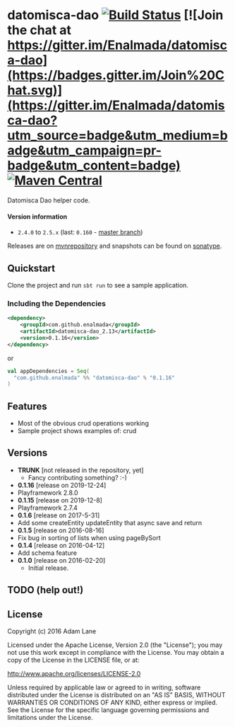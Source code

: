 # datomisca-dao [![Build Status](https://travis-ci.org/Enalmada/datomisca-dao.svg?branch=master)](https://travis-ci.org/Enalmada/datomisca-dao) [![Join the chat at https://gitter.im/Enalmada/datomisca-dao](https://badges.gitter.im/Join%20Chat.svg)](https://gitter.im/Enalmada/datomisca-dao?utm_source=badge&utm_medium=badge&utm_campaign=pr-badge&utm_content=badge) [![Maven Central](https://maven-badges.herokuapp.com/maven-central/com.github.enalmada/datomisca-dao/badge.svg)](https://maven-badges.herokuapp.com/maven-central/com.github.enalmada/datomisca-dao)

Datomisca Dao helper code.

#### Version information
* `2.4.0` to `2.5.x` (last: `0.160` - [master branch](https://github.com/enalmada/datomisca-dao/tree/master))

Releases are on [mvnrepository](http://mvnrepository.com/artifact/com.github.enalmada) and snapshots can be found on [sonatype](https://oss.sonatype.org/content/repositories/snapshots/com/github/enalmada).

## Quickstart
Clone the project and run `sbt run` to see a sample application.

### Including the Dependencies

```xml
<dependency>
    <groupId>com.github.enalmada</groupId>
    <artifactId>datomisca-dao_2.13</artifactId>
    <version>0.1.16</version>
</dependency>
```
or

```scala
val appDependencies = Seq(
  "com.github.enalmada" %% "datomisca-dao" % "0.1.16"
)
```

## Features
* Most of the obvious crud operations working
* Sample project shows examples of: crud

## Versions
* **TRUNK** [not released in the repository, yet]
  * Fancy contributing something? :-)
* **0.1.16** [release on 2019-12-24]
* Playframework 2.8.0   
* **0.1.15** [release on 2019-12-8]
* Playframework 2.7.4 
* **0.1.6** [release on 2017-5-31]
* Add some createEntity updateEntity that async save and return 
* **0.1.5** [release on 2016-08-16]
* Fix bug in sorting of lists when using pageBySort
* **0.1.4** [release on 2016-04-12]
* Add schema feature
* **0.1.0** [release on 2016-02-20]
  * Initial release.

## TODO (help out!)

  
## License

Copyright (c) 2016 Adam Lane

Licensed under the Apache License, Version 2.0 (the "License"); you may not use this work except in compliance with the License. You may obtain a copy of the License in the LICENSE file, or at:

http://www.apache.org/licenses/LICENSE-2.0

Unless required by applicable law or agreed to in writing, software distributed under the License is distributed on an "AS IS" BASIS, WITHOUT WARRANTIES OR CONDITIONS OF ANY KIND, either express or implied. See the License for the specific language governing permissions and limitations under the License.
  
